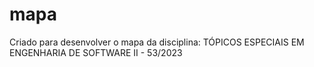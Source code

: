 # mapa
Criado para desenvolver o mapa da disciplina: TÓPICOS ESPECIAIS EM ENGENHARIA DE SOFTWARE II - 53/2023
